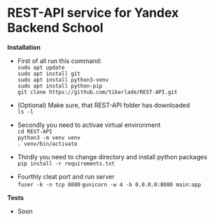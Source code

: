 # REST-API service for Yandex Backend School

**Installation**

- First of all run this command:</br>
`sudo apt update`</br>
`sudo apt install git`</br>
`sudo apt install python3-venv`</br>
`sudo apt install python-pip`</br>
`git clone https://github.com/tikerlade/REST-API.git`

- (Optional) Make sure, that REST-API folder has downloaded</br>
`ls -l`

- Secondly you need to activae virtual environment</br>
`cd REST-API`</br>
`python3 -m venv venv`</br>
`. venv/bin/activate`

- Thirdly you need to change directory and install python packages</br>
`pip install -r requirements.txt`

- Fourthly cleat port and run server</br>
`fuser -k -n tcp 8080`</brq>
`gunicorn -w 4 -b 0.0.0.0:8080 main:app`

**Tests**
- Soon
